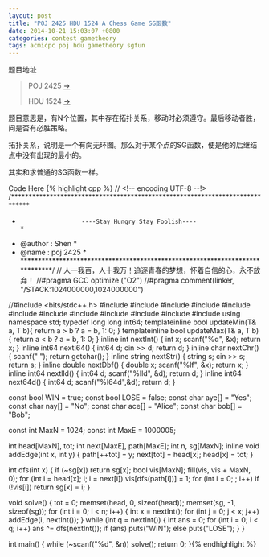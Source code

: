```yaml
---
layout: post
title: "POJ 2425 HDU 1524 A Chess Game SG函数"
date: 2014-10-21 15:03:07 +0800
categories: contest gametheory 
tags: acmicpc poj hdu gametheory sgfun
---
```

题目地址

<blockquote>POJ 2425 <a title="POJ 2425" href="http://poj.org/problem?id=2425" target="_blank">-></a>

HDU 1524 <a title="HDU 1524" href="http://acm.hdu.edu.cn/showproblem.php?pid=1524" target="_blank">-></a>
</blockquote>

题目意思是，有N个位置，其中存在拓扑关系，移动时必须遵守。最后移动者胜，问是否有必胜策略。

拓扑关系，说明是一个有向无环图。那么对于某个点的SG函数，便是他的后继结点中没有出现的最小的。

其实和求普通的SG函数一样。

Code Here
{% highlight cpp %}
// <!-- encoding UTF-8 --!>
/*****************************************************************************
*                      ----Stay Hungry Stay Foolish----                      *
*    @author    :   Shen                                                     *
*    @name      :   poj 2425                                                 *
*****************************************************************************/
// 人一我百，人十我万！追逐青春的梦想，怀着自信的心，永不放弃！
//#pragma GCC optimize ("O2")
//#pragma comment(linker, "/STACK:1024000000,1024000000")

//#include <bits/stdc++.h>
#include <map>
#include <list>
#include <queue>
#include <stack>
#include <cmath>
#include <vector>
#include <string>
#include <cstdio>
#include <cstring>
#include <cstdlib>
#include <iostream>
#include <algorithm>
using namespace std;
typedef long long int64;
template<class T>inline bool updateMin(T& a, T b){ return a > b ? a = b, 1: 0; }
template<class T>inline bool updateMax(T& a, T b){ return a < b ? a = b, 1: 0; }
inline int    nextInt() { int x; scanf("%d", &x); return x; }
inline int64  nextI64() { int64  d; cin >> d; return d; }
inline char   nextChr() { scanf(" "); return getchar(); }
inline string nextStr() { string s; cin >> s; return s; }
inline double nextDbf() { double x; scanf("%lf", &x); return x; }
inline int64  nextlld() { int64 d; scanf("%lld", &d); return d; }
inline int64  next64d() { int64 d; scanf("%I64d",&d); return d; }

const bool WIN  = true;
const bool LOSE = false;
const char aye[] = "Yes";
const char nay[] = "No";
const char ace[] = "Alice";
const char bob[] = "Bob";

const int MaxN = 1024;
const int MaxE = 1000005;

int head[MaxN], tot;
int next[MaxE], path[MaxE];
int n, sg[MaxN];
inline void addEdge(int x, int y)
{
	path[++tot] = y;
	next[tot] = head[x];
	head[x] = tot;
}

int dfs(int x)
{
	if (~sg[x]) return sg[x];
	bool vis[MaxN]; fill(vis, vis + MaxN, 0);
	for (int i = head[x]; i; i = next[i])
		vis[dfs(path[i])] = 1;
	for (int i = 0; ; i++) if (!vis[i])
		return sg[x] = i;
}

void solve()
{
	tot = 0;
	memset(head, 0, sizeof(head));
	memset(sg, -1, sizeof(sg));
	for (int i = 0; i < n; i++)
	{
		int x = nextInt();
		for (int j = 0; j < x; j++)
			addEdge(i, nextInt());
	}
	while (int q = nextInt())
	{
		int ans = 0;
		for (int i = 0; i < q; i++)
			ans ^= dfs(nextInt());
		if (ans) puts("WIN");
		else puts("LOSE");
	}
}

int main()
{
	while (~scanf("%d", &n)) solve();
    return 0;
}{% endhighlight %}
